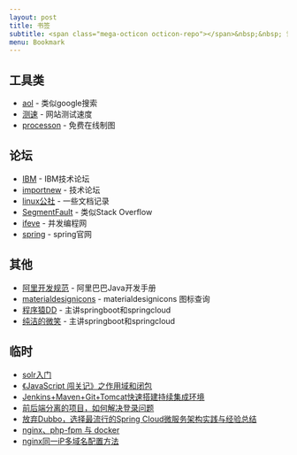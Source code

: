 ```yaml
---
layout: post
title: 书签
subtitle: <span class="mega-octicon octicon-repo"></span>&nbsp;&nbsp; 记录常用的组件 - 工具 - 网站
menu: Bookmark
---
```


## 工具类
- [aol](https://www.aol.com/) - 类似google搜索
- [测速](https://www.17ce.com/) - 网站测试速度
- [processon](https://www.processon.com/) - 免费在线制图


## 论坛
- [IBM](https://www.ibm.com/developerworks/cn/opensource/) - IBM技术论坛
- [importnew](http://www.importnew.com/) - 技术论坛
- [linux公社](https://linux.linuxidc.com/) - 一些文档记录
- [SegmentFault](https://segmentfault.com/) - 类似Stack Overflow
- [ifeve](http://ifeve.com/) - 并发编程网
- [spring](https://spring.io/) - spring官网


## 其他
- [阿里开发规范](http://kangroo.gitee.io/ajcg/#/table-ddl) - 阿里巴巴Java开发手册
- [materialdesignicons](https://materialdesignicons.com/) - materialdesignicons 图标查询
- [程序猿DD](http://blog.didispace.com/) - 主讲springboot和springcloud
- [纯洁的微笑](http://www.ityouknow.com/) - 主讲springboot和springcloud


## 临时
- [solr入门](http://blog.csdn.net/hong0220/article/details/51066908)
- [《JavaScript 闯关记》之作用域和闭包](https://segmentfault.com/a/1190000007791657)
- [Jenkins+Maven+Git+Tomcat快速搭建持续集成环境](http://blog.csdn.net/javahighness/article/details/52641694)
- [前后端分离的项目，如何解决登录问题](https://my.oschina.net/liuyuantao/blog/875868)
- [放弃Dubbo，选择最流行的Spring Cloud微服务架构实践与经验总结](https://my.oschina.net/u/3677020/blog/1570248)
- [nginx、php-fpm 与 docker](https://segmentfault.com/a/1190000007056245)
- [nginx同一iP多域名配置方法](http://www.cnblogs.com/freespider/p/4684586.html)

